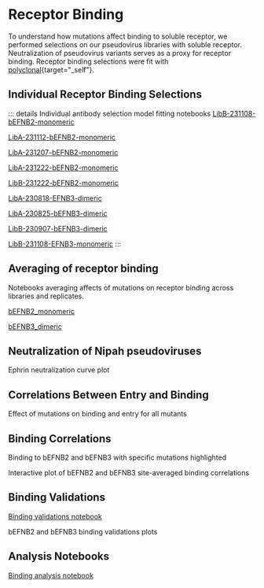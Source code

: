 # Receptor Binding

To understand how mutations affect binding to soluble receptor, we performed selections on our pseudovirus libraries with soluble receptor. Neutralization of pseudovirus variants serves as a proxy for receptor binding. Receptor binding selections were fit with [polyclonal](https://github.com/jbloomlab/polyclonal){target="_self"}.


## Individual Receptor Binding Selections
::: details Individual antibody selection model fitting notebooks
<a href="notebooks/fit_escape_receptor_affinity_LibB-231108-bEFNB2-monomeric.html" target="_self">LibB-231108-bEFNB2-monomeric</a>

<a href="notebooks/fit_escape_receptor_affinity_LibA-231112-bEFNB2-monomeric.html" target="_self">LibA-231112-bEFNB2-monomeric</a>

<a href="notebooks/fit_escape_receptor_affinity_LibA-231207-bEFNB2-monomeric.html" target="_self">LibA-231207-bEFNB2-monomeric</a>

<a href="notebooks/fit_escape_receptor_affinity_LibA-231222-bEFNB2-monomeric.html" target="_self">LibA-231222-bEFNB2-monomeric</a>

<a href="notebooks/fit_escape_receptor_affinity_LibB-231222-bEFNB2-monomeric.html" target="_self">LibB-231222-bEFNB2-monomeric</a>

<a href="notebooks/fit_escape_receptor_affinity_LibA-230818-EFNB3-dimeric.html" target="_self">LibA-230818-EFNB3-dimeric</a>

<a href="notebooks/fit_escape_receptor_affinity_LibA-230825-bEFNB3-dimeric.html" target="_self">LibA-230825-bEFNB3-dimeric</a>

<a href="notebooks/fit_escape_receptor_affinity_LibB-230907-bEFNB3-dimeric.html" target="_self">LibB-230907-bEFNB3-dimeric</a>

<a href="notebooks/fit_escape_receptor_affinity_LibB-231108-EFNB3-monomeric.html" target="_self">LibB-231108-EFNB3-monomeric</a>
:::

## Averaging of receptor binding
Notebooks averaging affects of mutations on receptor binding across libraries and replicates.

<a href="notebooks/avg_escape_receptor_affinity_bEFNB2_monomeric.html" target="_self">bEFNB2_monomeric</a>

<a href="notebooks/avg_escape_receptor_affinity_bEFNB3_dimeric.html" target="_self">bEFNB3_dimeric</a>

## Neutralization of Nipah pseudoviruses
Ephrin neutralization curve plot
<Altair :showShadow="false" :spec-url="'htmls/ephrin_neut_curve.html'"></Altair>


## Correlations Between Entry and Binding
Effect of mutations on binding and entry for all mutants
<Altair :showShadow="false" :spec-url="'htmls/entry_binding_combined_corr_plot.html'"></Altair>

## Binding Correlations
Binding to bEFNB2 and bEFNB3 with specific mutations highlighted
<Altair :showShadow="false" :spec-url="'htmls/E2_E3_correlation.html'"></Altair>

Interactive plot of bEFNB2 and bEFNB3 site-averaged binding correlations
<Altair :showShadow="false" :spec-url="'htmls/E2_E3_correlation_site.html'"></Altair>

## Binding Validations
<a href="notebooks/ephrin_neut_curves.html" target="_self">Binding validations notebook</a>

bEFNB2 and bEFNB3 binding validations plots
<Altair :showShadow="false" :spec-url="'htmls/all_ephrin_neut_plots.html'"></Altair>

## Analysis Notebooks
<a href="notebooks/ephrin_binding.html" target="_self">Binding analysis notebook</a>